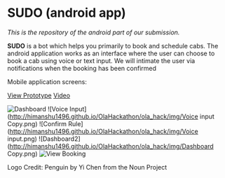 # SUDO (android app)

_This is the repository of the android part of our submission._

**SUDO** is a bot which helps you primarily to book and schedule cabs.
The android application works as an interface where the user can choose to book a cab using voice or text input.
We will intimate the user via notifications when the booking has been confirmed

Mobile application screens:

[View Prototype](https://marvelapp.com/79bhia)
[Video](https://youtu.be/noQZJM6b8o0)

![Dashboard](http://himanshu1496.github.io/OlaHackathon/ola_hack/img/Dashboard.png)
![Voice Input](http://himanshu1496.github.io/OlaHackathon/ola_hack/img/Voice input Copy.png)
![Confirm Rule](http://himanshu1496.github.io/OlaHackathon/ola_hack/img/Voice input.png)
![Dashboard2](http://himanshu1496.github.io/OlaHackathon/ola_hack/img/Dashboard Copy.png)
![View Booking](http://himanshu1496.github.io/OlaHackathon/ola_hack/img/Confirmed.png)

Logo Credit: Penguin by Yi Chen from the Noun Project
